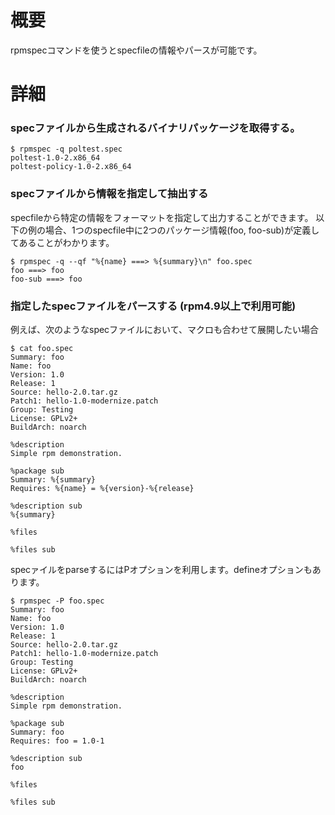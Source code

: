 # 概要
rpmspecコマンドを使うとspecfileの情報やパースが可能です。

# 詳細

### specファイルから生成されるバイナリパッケージを取得する。
```
$ rpmspec -q poltest.spec 
poltest-1.0-2.x86_64
poltest-policy-1.0-2.x86_64
```

### specファイルから情報を指定して抽出する
specfileから特定の情報をフォーマットを指定して出力することができます。
以下の例の場合、1つのspecfile中に2つのパッケージ情報(foo, foo-sub)が定義してあることがわかります。
```
$ rpmspec -q --qf "%{name} ===> %{summary}\n" foo.spec 
foo ===> foo
foo-sub ===> foo
```

### 指定したspecファイルをパースする (rpm4.9以上で利用可能)

例えば、次のようなspecファイルにおいて、マクロも合わせて展開したい場合
```
$ cat foo.spec 
Summary: foo
Name: foo
Version: 1.0
Release: 1
Source: hello-2.0.tar.gz
Patch1: hello-1.0-modernize.patch
Group: Testing
License: GPLv2+
BuildArch: noarch

%description
Simple rpm demonstration.

%package sub
Summary: %{summary}
Requires: %{name} = %{version}-%{release}

%description sub
%{summary}

%files

%files sub
```

specァイルをparseするにはPオプションを利用します。defineオプションもあります。
```
$ rpmspec -P foo.spec 
Summary: foo
Name: foo
Version: 1.0
Release: 1
Source: hello-2.0.tar.gz
Patch1: hello-1.0-modernize.patch
Group: Testing
License: GPLv2+
BuildArch: noarch

%description
Simple rpm demonstration.

%package sub
Summary: foo
Requires: foo = 1.0-1

%description sub
foo

%files

%files sub
```

